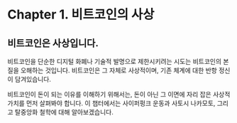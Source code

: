 # Chapter 1. 비트코인의 사상

## 비트코인은 사상입니다.
비트코인을 단순한 디지털 화폐나 기술적 발명으로 제한시키려는 시도는 비트코인의 본질을 오해하는 것입니다. 비트코인은 그 자체로 사상적이며, 기존 체계에 대한 반항 정신이 담겨있습니다.

비트코인이 돈이 되는 이유를 이해하기 위해서는, 돈이 아닌 그 이면에 자리 잡은 사상적 가치를 먼저 살펴봐야 합니다. 이 챕터에서는 사이퍼펑크 운동과 사토시 나카모토, 그리고 탈중앙화 철학에 대해 알아보겠습니다.